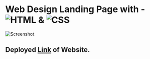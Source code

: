 # Web Design Landing Page with - ![HTML](./readmeImage/html-5.png) & ![CSS](./readmeImage/css-3.png)

![Screenshot](./readmeImage/Screenshot%20(358).png)

## Deployed [Link]() of Website.